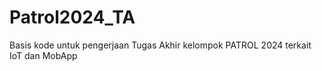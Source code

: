 # Patrol2024_TA
Basis kode untuk pengerjaan Tugas Akhir kelompok PATROL 2024 terkait IoT dan MobApp
